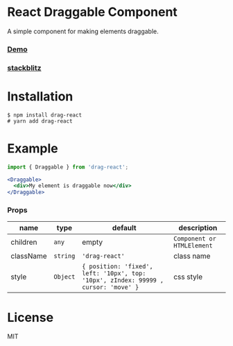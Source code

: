 # React Draggable Component
A simple component for making elements draggable.

### [Demo](https://haikelfazzani.github.io/react-drag/)
### [stackblitz](https://react-ts-qvltmc.stackblitz.io)

# Installation
```shell
$ npm install drag-react
# yarn add drag-react
```

# Example
```jsx
import { Draggable } from 'drag-react';

<Draggable>
  <div>My element is draggable now</div>
</Draggable>
```

### Props
| name | type | default | description |
| --- | --- | --- | --- |
| children | `any` | empty | `Component or HTMLElement` |
| className | `string` | `'drag-react'` | class name |
| style | `Object` | `{ position: 'fixed', left: '10px', top: '10px', zIndex: 99999 , cursor: 'move' }` | css style |

# License
MIT